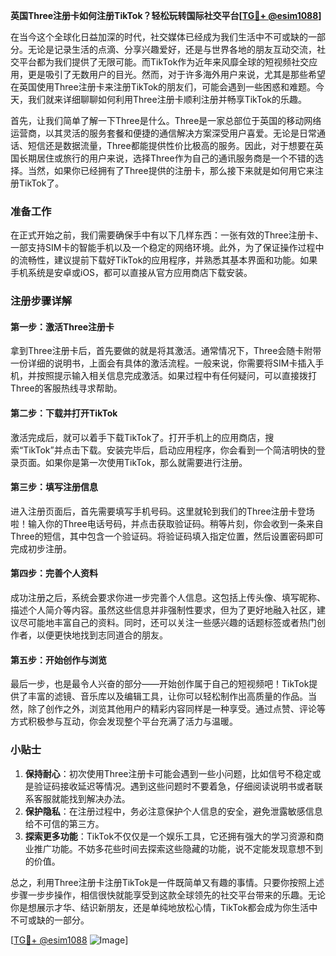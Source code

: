 **英国Three注册卡如何注册TikTok？轻松玩转国际社交平台[[TG💪+ @esim1088](https://t.me/s/esim1088)]**

在当今这个全球化日益加深的时代，社交媒体已经成为我们生活中不可或缺的一部分。无论是记录生活的点滴、分享兴趣爱好，还是与世界各地的朋友互动交流，社交平台都为我们提供了无限可能。而TikTok作为近年来风靡全球的短视频社交应用，更是吸引了无数用户的目光。然而，对于许多海外用户来说，尤其是那些希望在英国使用Three注册卡来注册TikTok的朋友们，可能会遇到一些困惑和难题。今天，我们就来详细聊聊如何利用Three注册卡顺利注册并畅享TikTok的乐趣。

首先，让我们简单了解一下Three是什么。Three是一家总部位于英国的移动网络运营商，以其灵活的服务套餐和便捷的通信解决方案深受用户喜爱。无论是日常通话、短信还是数据流量，Three都能提供性价比极高的服务。因此，对于想要在英国长期居住或旅行的用户来说，选择Three作为自己的通讯服务商是一个不错的选择。当然，如果你已经拥有了Three提供的注册卡，那么接下来就是如何用它来注册TikTok了。

### 准备工作

在正式开始之前，我们需要确保手中有以下几样东西：一张有效的Three注册卡、一部支持SIM卡的智能手机以及一个稳定的网络环境。此外，为了保证操作过程中的流畅性，建议提前下载好TikTok的应用程序，并熟悉其基本界面和功能。如果手机系统是安卓或iOS，都可以直接从官方应用商店下载安装。

### 注册步骤详解

#### 第一步：激活Three注册卡

拿到Three注册卡后，首先要做的就是将其激活。通常情况下，Three会随卡附带一份详细的说明书，上面会有具体的激活流程。一般来说，你需要将SIM卡插入手机，并按照提示输入相关信息完成激活。如果过程中有任何疑问，可以直接拨打Three的客服热线寻求帮助。

#### 第二步：下载并打开TikTok

激活完成后，就可以着手下载TikTok了。打开手机上的应用商店，搜索“TikTok”并点击下载。安装完毕后，启动应用程序，你会看到一个简洁明快的登录页面。如果你是第一次使用TikTok，那么就需要进行注册。

#### 第三步：填写注册信息

进入注册页面后，首先需要填写手机号码。这里就轮到我们的Three注册卡登场啦！输入你的Three电话号码，并点击获取验证码。稍等片刻，你会收到一条来自Three的短信，其中包含一个验证码。将验证码填入指定位置，然后设置密码即可完成初步注册。

#### 第四步：完善个人资料

成功注册之后，系统会要求你进一步完善个人信息。这包括上传头像、填写昵称、描述个人简介等内容。虽然这些信息并非强制性要求，但为了更好地融入社区，建议尽可能地丰富自己的资料。同时，还可以关注一些感兴趣的话题标签或者热门创作者，以便更快地找到志同道合的朋友。

#### 第五步：开始创作与浏览

最后一步，也是最令人兴奋的部分——开始创作属于自己的短视频吧！TikTok提供了丰富的滤镜、音乐库以及编辑工具，让你可以轻松制作出高质量的作品。当然，除了创作之外，浏览其他用户的精彩内容同样是一种享受。通过点赞、评论等方式积极参与互动，你会发现整个平台充满了活力与温暖。

### 小贴士

1. **保持耐心**：初次使用Three注册卡可能会遇到一些小问题，比如信号不稳定或是验证码接收延迟等情况。遇到这些问题时不要着急，仔细阅读说明书或者联系客服就能找到解决办法。
2. **保护隐私**：在注册过程中，务必注意保护个人信息的安全，避免泄露敏感信息给不可信的第三方。
3. **探索更多功能**：TikTok不仅仅是一个娱乐工具，它还拥有强大的学习资源和商业推广功能。不妨多花些时间去探索这些隐藏的功能，说不定能发现意想不到的价值。

总之，利用Three注册卡注册TikTok是一件既简单又有趣的事情。只要你按照上述步骤一步步操作，相信很快就能享受到这款全球领先的社交平台带来的乐趣。无论你是想展示才华、结识新朋友，还是单纯地放松心情，TikTok都会成为你生活中不可或缺的一部分。

[[TG💪+ @esim1088](https://t.me/s/esim1088) ![Image](https://i.postimg.cc/4NQfJmqS/Snipaste-2025-05-13-00-14-12.png)]